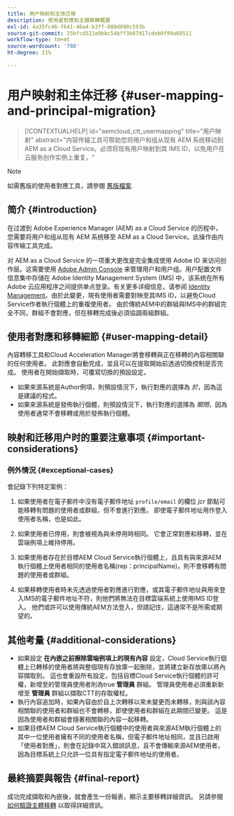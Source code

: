 ```yaml
---
title: 用户映射和主体迁移
description: 使用者對應和主體移轉概要
exl-id: 4a35fc46-f641-46a4-b3ff-080d090c593b
source-git-commit: 25bfcd521e9bbc54bff3b87d17cdeb0f99a68511
workflow-type: tm+mt
source-wordcount: '788'
ht-degree: 21%

---
```


# 用户映射和主体迁移 {#user-mapping-and-principal-migration}

>[!CONTEXTUALHELP]
>id="aemcloud_ctt_usermapping"
>title="用户映射"
>abstract="内容传输工具可帮助您将用户和组从现有 AEM 系统移动到 AEM as a Cloud Service。必须将现有用户映射到其 IMS ID，以免用户在云服务创作实例上重复。"

>[!NOTE]
>如需舊版的使用者對應工具，請參閱 [舊版檔案](/help/journey-migration/content-transfer-tool/user-mapping-tool-legacy/considerations-user-mapping-tool-legacy.md).

## 简介 {#introduction}

在过渡到 Adobe Experience Manager (AEM) as a Cloud Service 的历程中，您需要将用户和组从现有 AEM 系统移至 AEM as a Cloud Service。此操作由内容传输工具完成。

对 AEM as a Cloud Service 的一项重大更改是完全集成使用 Adobe ID 来访问创作层。这需要使用 [Adobe Admin Console](https://helpx.adobe.com/cn/enterprise/using/admin-console.html) 来管理用户和用户组。用户配置文件信息集中存储在 Adobe Identity Management System (IMS) 中，该系统在所有 Adobe 云应用程序之间提供单点登录。有关更多详细信息，请参阅 [Identity Management](https://experienceleague.adobe.com/docs/experience-manager-cloud-service/overview/what-is-new-and-different.html#identity-management)。由於此變更，現有使用者需要對映至其IMS ID，以避免Cloud Service作者執行個體上的重複使用者。 由於傳統AEM中的群組與IMS中的群組完全不同，群組不會對應，但在移轉完成後必須協調兩組群組。

## 使用者對應和移轉細節 {#user-mapping-detail}

內容轉移工具和Cloud Acceleration Manager將會移轉與正在移轉的內容相關聯的任何使用者。 此對應會自動完成，並且可以在提取開始前透過切換控制是否完成。 使用者在開始擷取時，可覆寫切換的預設設定。

* 如果來源系統是Author例項，則預設情況下，執行對應的選擇為 _於_，因為這是建議的程式。
* 如果來源系統是發佈執行個體，則預設情況下，執行對應的選擇為 _關閉_，因為使用者通常不會移轉或用於發佈執行個體。

## 映射和迁移用户时的重要注意事项 {#important-considerations}


### 例外情況 {#exceptional-cases}

會記錄下列特定案例：

1. 如果使用者在電子郵件中沒有電子郵件地址 `profile/email` 的欄位 *jcr* 節點可能移轉有問題的使用者或群組，但不會進行對應。 即使電子郵件地址用作登入使用者名稱，也是如此。

1. 如果使用者已停用，則會被視為與未停用時相同。 它會正常對應和移轉，並在雲端例項上維持停用。

1. 如果使用者存在於目標AEM Cloud Service執行個體上，且具有與來源AEM執行個體上使用者相同的使用者名稱(rep：principalName)，則不會移轉有問題的使用者或群組。

1. 如果移轉使用者時未先透過使用者對應進行對應，或其電子郵件地址與用來登入IMS的電子郵件地址不符，則他們將無法在目標雲端系統上使用IMS ID登入。 他們或許可以使用傳統AEM方法登入，但請記住，這通常不是所需或期望的。


## 其他考量 {#additional-considerations}

* 如果設定 **在內嵌之前擦除雲端例項上的現有內容** 設定，Cloud Service執行個體上已轉移的使用者將與整個現有存放庫一起刪除，並將建立新存放庫以將內容擷取到。 這也會重設所有設定，包括目標Cloud Service執行個體的許可權，新增至的管理員使用者則為true **管理員** 群組。 管理員使用者必須重新新增至 **管理員** 群組以擷取CTT的存取權杖。
* 執行內容追加時，如果內容由於自上次轉移以來未變更而未轉移，則與該內容相關聯的使用者和群組也不會轉移，即使使用者和群組在此期間已變更。 這是因為使用者和群組會隨著相關聯的內容一起移轉。
* 如果目標AEM Cloud Service執行個體中的使用者與來源AEM執行個體上的其中一位使用者擁有不同的使用者名稱，但電子郵件地址相同，並且已啟用「使用者對應」，則會在記錄中寫入錯誤訊息，且不會傳輸來源AEM使用者，因為目標系統上只允許一位具有指定電子郵件地址的使用者。

## 最終摘要與報告 {#final-report}

成功完成擷取和內嵌後，就會產生一份報表，顯示主要移轉詳細資訊。 另請參閱 [如何驗證主體移轉](/help/journey-migration/content-transfer-tool/using-content-transfer-tool/validating-content-transfers.md#how-to-validate-principal-migration) 以取得詳細資訊。
